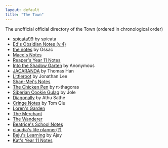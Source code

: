 ```yaml
---
layout: default
title: "The Town"
---
```


The unofficial official directory of the Town (ordered in chronological order)

- [spicata99](https://spicata.99000000.xyz/) by spicata
- [Ed's Obsidian Notes (v.4)](https://obsidiannotes-v-4.pages.dev/)
- [the notes](https://notmario.github.io/thenotes/) by Ossac
- [Mace's Notes](https://macesnotes.netlify.app/)
- [Reaper's Year 11 Notes](https://grim4reaper.github.io/Year11Notes/)
- [Into the Shadow Garten](https://anonymoof1528.github.io/into-the-shadow-garten/) by Anonymous
- [JACARANDA](https://nottacoz.github.io/jacaranda/) by Thomas Han
- [Littleroot](https://nottaro.github.io/littleroot/) by Jonathan Lee
- [Shan-Mei's Notes](https://shan-mei.github.io/shanmeis-notes/)
- [The Chicken Pen](https://pi-thagoras.github.io/the-chicken-pen/) by π-thagoras
- [Siberian Cookie Gulag](https://rubver16.github.io/joles-notes/) by Jole
- [Diagonally](https://super-cookies.github.io/duk/) by Athu Sathe
- [Cringe Notes](https://grimreaper2654.github.io/Notes/) by Tom Qiu
- [Loren's Garden](https://ionized-satellite-e99.notion.site/Loren-s-2023-Notion-cd03827de0a743468d9fb5a70413fc95)
- [The Merchant](https://harzavad.github.io/the-merchant/)
- [The Wanderer](https://rewind789.github.io/wanderer-archive/)
- [Beatrice's School Notes](https://beatricesychong.wixsite.com/notes)
- [claudia's life planner(?)](https://cshc.notion.site/cshc/claudia-s-life-planner-c23280690bef46b79adee2d0773c5591)
- [Baju's Learning](https://rjdjcool3.github.io/baju-s/) by Ajay
- [Kat's Year 11 Notes](https://coreonett.notion.site/coreonett/Year-11-Notes-6978dbec99e943649a3a0773b2ee0587)
